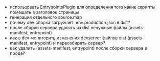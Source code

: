 -   использовать EntrypointsPlugin для определения того какие скрипты помещать в заголовок страницы
-   генерация отдельного source.map
-   почему dev сборка загружает .env.production.json в dist?
-   после сборки сервера удалять из dist ненужные файлы (assets-manifest, entrypoint)
-   как в dev мониторить изменения devserver файлов dist (assets-manifest, entrypoint) и пересобирать сервер?
-   как удалить (assets-manifest, entrypoint) после сборки сервера в проде?
